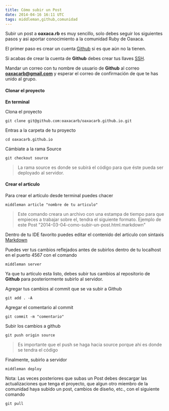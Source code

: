 ```yaml
---
title: Cómo subir un Post
date: 2014-04-16 16:11 UTC
tags: middleman,github,comunidad
---
```

Subir un post a **oaxaca.rb** es muy sencillo, solo debes seguir los siguientes pasos y asi aportar conocimiento a la comunidad Ruby de Oaxaca.

El primer paso es crear un cuenta [Github](https://github.com) si es que aún no la tienen.

Si acabas de crear la cuenta de **Github** debes crear tus llaves [SSH](https://help.github.com/articles/generating-ssh-keys).

Mandar un correo con tu nombre de usuario de **Github** al correo **oaxacarb@gmail.com** y esperar el correo de confirmación de que te has unido al grupo. 

#### Clonar el proyecto

**En terminal** 

Clona el proyecto

``git clone git@github.com:oaxacarb/oaxacarb.github.io.git``

Entras a la carpeta de tu proyecto

``cd oaxacarb.github.io``

Cámbiate a la rama Source

``git checkout source``

> La rama source es donde se subirá el código para que éste pueda ser deployado al servidor.

#### Crear el articulo

Para crear el artículo desde terminal puedes chacer

``middleman article "nombre de tu articulo"``

> Este comando creara un archivo con una estampa de tiempo para que empieces a trabajar sobre el, tendra el siguiente formato. Ejemplo de este Post "2014-03-04-como-subir-un-post.html.markdown"

Dentro de tu IDE favorito puedes editar el contenido del articulo con sintaxis [Markdown](http://daringfireball.net/projects/markdown/syntax)

Puedes ver tus cambios reflejados antes de subirlos dentro de tu localhost en el puerto 4567 con el comando

``middleman server``

Ya que tu artículo esta listo, debes subir tus cambios al repositorio de **Github** para posteriormente subirlo al servidor.

Agregar tus cambios al commit que se va subir a Github

``git add . -A``

Agregar el comentario al commit

``git commit -m "comentario"``

Subir los cambios a github

``git push origin source`` 

> Es importante que el push se haga hacia source porque ahi es donde se tendra el código

Finalmente, subirlo a servidor

``middleman deploy``

Nota: Las veces posteriores que subas un Post debes descargar las actualizaciones que tenga el proyecto, que algun otro miembro de la comunidad haya subido un post, cambios de diseño, etc., con el siguiente comando

``git pull`` 
